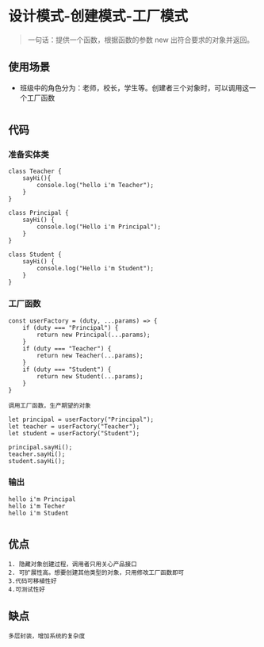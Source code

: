 # 设计模式-创建模式-工厂模式

> 一句话：提供一个函数，根据函数的参数 new 出符合要求的对象并返回。

## 使用场景

* 班级中的角色分为：老师，校长，学生等。创建者三个对象时，可以调用这一个工厂函数

#
## 代码

### 准备实体类

```
class Teacher {
    sayHi(){
        console.log("hello i'm Teacher");
    }
}

class Principal {
    sayHi() {
        console.log("Hello i'm Principal");
    }
}

class Student {
    sayHi() {
        console.log("Hello i'm Student");
    }
}
```

### 工厂函数

```
const userFactory = (duty, ...params) => {
    if (duty === "Principal") {
        return new Principal(...params);
    }
    if (duty === "Teacher") {
        return new Teacher(...params);
    }
    if (duty === "Student") {
        return new Student(...params);
    }
}
```

    调用工厂函数，生产期望的对象

```
let principal = userFactory("Principal");
let teacher = userFactory("Teacher");
let student = userFactory("Student");

principal.sayHi();
teacher.sayHi();
student.sayHi();

```
### 输出
```
hello i'm Principal
hello i'm Techer
hello i'm Student
```
#

## 优点
    1. 隐藏对象创建过程，调用者只用关心产品接口
    2. 可扩展性高。想要创建其他类型的对象，只用修改工厂函数即可
    3.代码可移植性好
    4.可测试性好

## 缺点

    多层封装，增加系统的复杂度
